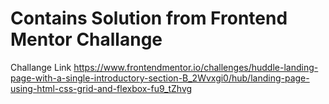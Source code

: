 # Contains Solution from Frontend Mentor Challange

Challange Link https://www.frontendmentor.io/challenges/huddle-landing-page-with-a-single-introductory-section-B_2Wvxgi0/hub/landing-page-using-html-css-grid-and-flexbox-fu9_tZhvg
